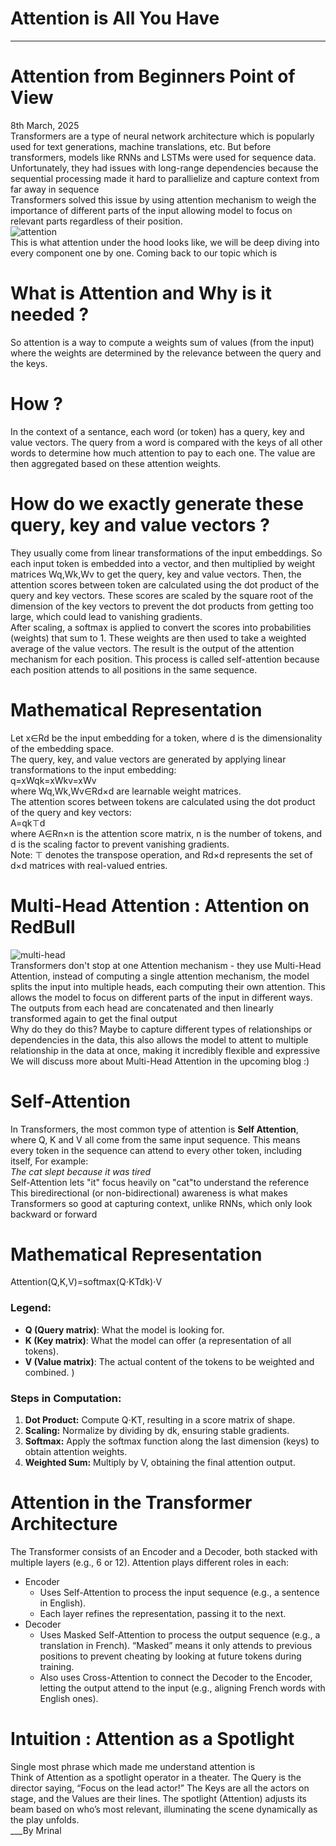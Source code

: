 # Attention is All You Have   
 --- 
# Attention from Beginners Point of View   
8th March, 2025   
Transformers are a type of neural network architecture which is popularly used for text generations, machine translations, etc. But before transformers, models like RNNs and LSTMs were used for sequence data. Unfortunately, they had issues with long-range dependencies because the sequential processing made it hard to parallielize and capture context from far away in sequence   
Transformers solved this issue by using attention mechanism to weigh the importance of different parts of the input allowing model to focus on relevant parts regardless of their position.   
![attention](files\attention.png)    
This is what attention under the hood looks like, we will be deep diving into every component one by one. Coming back to our topic which is   
# What is Attention and Why is it needed ?   
So attention is a way to compute a weights sum of values (from the input) where the weights are determined by the relevance between the query and the keys.   
# How ?   
In the context of a sentance, each word (or token) has a query, key and value vectors. The query from a word is compared with the keys of all other words to determine how much attention to pay to each one. The value are then aggregated based on these attention weights.   
# How do we exactly generate these query, key and value vectors ?   
They usually come from linear transformations of the input embeddings. So each input token is embedded into a vector, and then multiplied by weight matrices Wq,Wk,Wv to get the query, key and value vectors. Then, the attention scores between token are calculated using the dot product of the query and key vectors. These scores are scaled by the square root of the dimension of the key vectors to prevent the dot products from getting too large, which could lead to vanishing gradients.   
After scaling, a softmax is applied to convert the scores into probabilities (weights) that sum to 1. These weights are then used to take a weighted average of the value vectors. The result is the output of the attention mechanism for each position. This process is called self-attention because each position attends to all positions in the same sequence.   
# Mathematical Representation   
Let x∈Rd be the input embedding for a token, where d is the dimensionality of the embedding space.   
The query, key, and value vectors are generated by applying linear transformations to the input embedding:   
q=xWqk=xWkv=xWv   
where Wq,Wk,Wv∈Rd×d are learnable weight matrices.   
The attention scores between tokens are calculated using the dot product of the query and key vectors:   
A=qk⊤d   
where A∈Rn×n is the attention score matrix, n is the number of tokens, and d is the scaling factor to prevent vanishing gradients.   
Note: ⊤ denotes the transpose operation, and Rd×d represents the set of d×d matrices with real-valued entries.   
# Multi-Head Attention : Attention on RedBull   
![multi-head](files\multi-head.png)    
Transformers don't stop at one Attention mechanism - they use Multi-Head Attention, instead of computing a single attention mechanism, the model splits the input into multiple heads, each computing their own attention. This allows the model to focus on different parts of the input in different ways. The outputs from each head are concatenated and then linearly transformed again to get the final output   
Why do they do this? Maybe to capture different types of relationships or dependencies in the data, this also allows the model to attent to multiple relationship in the data at once, making it incredibly flexible and expressive   
We will discuss more about Multi-Head Attention in the upcoming blog :)   
# Self-Attention   
In Transformers, the most common type of attention is **Self Attention**, where Q, K and V all come from the same input sequence. This means every token in the sequence can attend to every other token, including itself, For example:   
*The cat slept because it was tired*   
Self-Attention lets "it" focus heavily on "cat"to understand the reference   
This biredirectional (or non-bidirectional) awareness is what makes Transformers so good at capturing context, unlike RNNs, which only look backward or forward   
# Mathematical Representation   
Attention(Q,K,V)=softmax(Q⋅KTdk)⋅V   
### Legend:   
- **Q (Query matrix)**: What the model is looking for.   
- **K (Key matrix)**: What the model can offer (a representation of all tokens).   
- **V (Value matrix)**: The actual content of the tokens to be weighted and combined. )   
   
### Steps in Computation:   
1. **Dot Product:** Compute Q⋅KT, resulting in a score matrix of shape.   
2. **Scaling:** Normalize by dividing by dk, ensuring stable gradients.   
3. **Softmax:** Apply the softmax function along the last dimension (keys) to obtain attention weights.   
4. **Weighted Sum:** Multiply by V, obtaining the final attention output.   
   
# Attention in the Transformer Architecture   
The Transformer consists of an Encoder and a Decoder, both stacked with multiple layers (e.g., 6 or 12). Attention plays different roles in each:   
- Encoder   
    - Uses Self-Attention to process the input sequence (e.g., a sentence in English).   
    - Each layer refines the representation, passing it to the next.   
- Decoder   
    - Uses Masked Self-Attention to process the output sequence (e.g., a translation in French). “Masked” means it only attends to previous positions to prevent cheating by looking at future tokens during training.   
    - Also uses Cross-Attention to connect the Decoder to the Encoder, letting the output attend to the input (e.g., aligning French words with English ones).   
   
# Intuition : Attention as a Spotlight   
Single most phrase which made me understand attention is   
Think of Attention as a spotlight operator in a theater. The Query is the director saying, “Focus on the lead actor!” The Keys are all the actors on stage, and the Values are their lines. The spotlight (Attention) adjusts its beam based on who’s most relevant, illuminating the scene dynamically as the play unfolds.   
\_\_\_By Mrinal   
